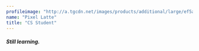 ```yaml
---
profileimage: "http://a.tgcdn.net/images/products/additional/large/ef5a_pixel_coffee.jpg"
name: "Pixel Latte"
title: "CS Student"
---
```


#### *Still learning.*

